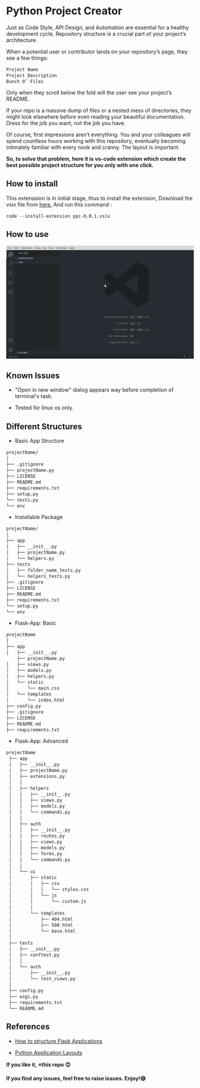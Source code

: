 # Python Project Creator



Just as Code Style, API Design, and Automation are essential for a healthy development cycle. Repository structure is a crucial part of your project’s architecture.

When a potential user or contributor lands on your repository’s page, they see a few things:

    Project Name
    Project Description
    Bunch O’ Files

Only when they scroll below the fold will the user see your project’s README.

If your repo is a massive dump of files or a nested mess of directories, they might look elsewhere before even reading your beautiful documentation. Dress for the job you want, not the job you have.

Of course, first impressions aren’t everything. You and your colleagues will spend countless hours working with this repository, eventually becoming intimately familiar with every nook and cranny. The layout is important.

**So, to solve that problem, here it is vs-code extension which create the best possible project structure for you only with one click.**

## How to install

This extenasion is in initial stage, thus to install the extension, Download the vsix file from [here.](https://github.com/iamAbhishekkumar/PPC/releases/download/v0.0.1/ppc-0.0.1.vsix) And run this command :

    code --install-extension ppc-0.0.1.vsix

## How to use

![Demo](assets/demo.gif)

## Known Issues

* "Open in new window" dialog appears way before completion of terminal's task.

* Tested for linux os only.

## Different Structures

* Basic App Structure

```
projectName/
│
├── .gitignore
├── projectName.py
├── LICENSE
├── README.md
├── requirements.txt
├── setup.py
└── tests.py
└── env
``` 


* Installable Package

```
projectName/
│
├── app
│   ├── __init__.py
|   ├── projectName.py
│   └── helpers.py
├── tests
│   ├── folder_name_tests.py
│   └── helpers_tests.py
├── .gitignore
├── LICENSE
├── README.md
├── requirements.txt
└── setup.py
└── env
``` 

* Flask-App: Basic

```
projectName
│
├── app
│   ├── __init__.py
    ├── projectName.py
│   ├── views.py
│   ├── models.py
│   ├── helpers.py
│   └── static
│       └── main.css
│   └── templates
│       └── index.html
├── config.py
├── .gitignore
├── LICENSE
├── README.md
├── requirements.txt
``` 

* Flask-App: Advanced

```
projectName
 ├── app
 │   ├── __init__.py
 |   ├── projectName.py
 │   ├── extensions.py
 │   │
 │   ├── helpers
 │   │   ├── __init__.py
 │   │   ├── views.py
 │   │   ├── models.py
 │   │   └── commands.py
 │   │
 │   ├── auth
 │   │   ├── __init__.py
 │   │   ├── routes.py
 │   │   ├── views.py
 │   │   ├── models.py
 │   │   ├── forms.py
 │   │   └── commands.py
 │   │
 │   └── ui
 │       ├── static
 │       │   ├── css
 │       │   │   └── styles.css
 │       │   └── js
 │       │       └── custom.js
 │       │
 │       └── templates
 │           ├── 404.html
 │           ├── 500.html
 │           └── base.html
 │
 ├── tests
 │   ├── __init__.py
 │   ├── conftest.py
 │   │   
 │   └── auth
 │       ├── __init__.py
 │       └── test_views.py
 │
 ├── config.py
 ├── wsgi.py
 ├── requirements.txt
 └── README.md 
``` 

## References

* [How to structure Flask Applications](https://laymanclass.com/how-to-structure-flask-application-for-larger-projects/)

* [Python Application Layouts](https://realpython.com/python-application-layouts/#django)

**If you like it, :star:this repo :upside_down_face:**

**If you find any issues, feel free to raise issues. Enjoy!:smile:**
